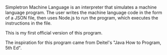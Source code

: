 Simpletron Machine Language is an interpreter that simulates a machine language program. The user writes the machine language code in the form of a JSON file, 
then uses Node.js to run the program, which executes the instructions in the file.

This is my first official version of this program.

The inspiration for this program came from Deitel's "Java How to Program, 5th Ed".
